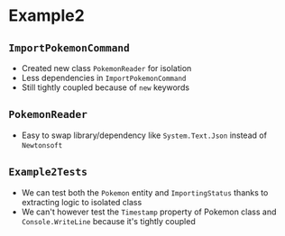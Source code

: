 ﻿# Example2

## `ImportPokemonCommand`

- Created new class `PokemonReader` for isolation
- Less dependencies in `ImportPokemonCommand`
- Still tightly coupled because of `new` keywords

## `PokemonReader`
- Easy to swap library/dependency like `System.Text.Json` instead of `Newtonsoft`

## `Example2Tests`
- We can test both the `Pokemon` entity and `ImportingStatus` thanks to extracting logic to isolated class
- We can't however test the `Timestamp` property of Pokemon class and `Console.WriteLine` because it's tightly coupled